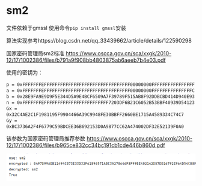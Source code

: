 # sm2

文件依赖于gmssl 使用命令`pip install gmssl`安装

算法实现参考https://blog.csdn.net/qq_33439662/article/details/122590298

国家密码管理局sm2标准 https://www.oscca.gov.cn/sca/xxgk/2010-12/17/1002386/files/b791a9f908bb4803875ab6aeeb7b4e03.pdf

使用的密钥为：

```
p = 0xFFFFFFFEFFFFFFFFFFFFFFFFFFFFFFFFFFFFFFFF00000000FFFFFFFFFFFFFFFF
a = 0xFFFFFFFEFFFFFFFFFFFFFFFFFFFFFFFFFFFFFFFF00000000FFFFFFFFFFFFFFFC
b = 0x28E9FA9E9D9F5E344D5A9E4BCF6509A7F39789F515AB8F92DDBCBD414D940E93
n = 0xFFFFFFFEFFFFFFFFFFFFFFFFFFFFFFFF7203DF6B21C6052B53BBF40939D54123
Gx = 0x32C4AE2C1F1981195F9904466A39C9948FE30BBFF2660BE1715A4589334C74C7
Gy = 0xBC3736A2F4F6779C59BDCEE36B692153D0A9877CC62A474002DF32E52139F0A0
```

该参数为国家密码管理局推荐参数 https://www.oscca.gov.cn/sca/xxgk/2010-12/17/1002386/files/b965ce832cc34bc191cb1cde446b860d.pdf


![image-20220731101559715](README.assets/image-20220731101559715.png)





